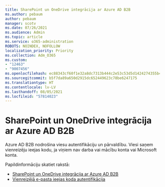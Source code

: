 ```yaml
---
title: SharePoint un OneDrive integrācija ar Azure AD B2B
ms.author: pebaum
author: pebaum
manager: scotv
ms.date: 07/26/2021
ms.audience: Admin
ms.topic: article
ms.service: o365-administration
ROBOTS: NOINDEX, NOFOLLOW
localization_priority: Priority
ms.collection: Adm_O365
ms.custom:
- "12463"
- "9007456"
ms.openlocfilehash: ec88343cf60f1e32a8dc7313b444c2e53c53d5d1424274355b4c96042f0dc629
ms.sourcegitcommit: b5f7da89a650d2915dc652449623c78be6247175
ms.translationtype: HT
ms.contentlocale: lv-LV
ms.lasthandoff: 08/05/2021
ms.locfileid: "57814023"
---
```

# <a name="sharepoint-and-onedrive-integration-with-azure-ad-b2b"></a>SharePoint un OneDrive integrācija ar Azure AD B2B

Azure AD B2B nodrošina viesu autentifikāciju un pārvaldību. Viesi saņem vienreizēju ieejas kodu, ja viņiem nav darba vai mācību konta vai Microsoft konta.

Papildinformāciju skatiet rakstā: 

- [SharePoint un OneDrive integrācija ar Azure AD B2B](/sharepoint/sharepoint-azureb2b-integration)
- [Vienreizējā e-pasta ieejas koda autentifikācija](/azure/active-directory/external-identities/one-time-passcode)

